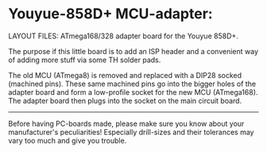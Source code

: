 
Youyue-858D+ MCU-adapter:
=========================

LAYOUT FILES: ATmega168/328 adapter board for the Youyue 858D+.  

The purpose if this little board is to add an ISP header and a convenient way of adding
more stuff via some TH solder pads.

The old MCU (ATmega8) is removed and replaced with a DIP28 socked (machined pins).
These same machined pins go into the bigger holes of the adapter board and form a
low-profile socket for the new MCU (ATmega168). The adapter board then plugs into
the socket on the main circuit board.


---

Before having PC-boards made, please make sure you know about your manufacturer's peculiarities!
Especially drill-sizes and their tolerances may vary too much and give you trouble.

